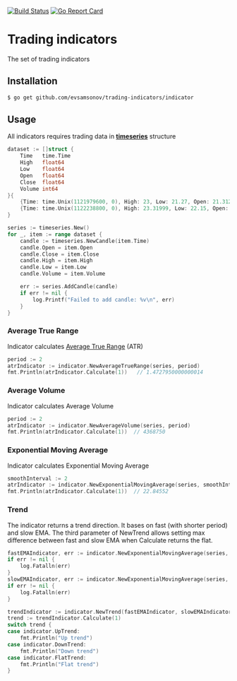 
[![Build Status](https://travis-ci.org/evsamsonov/trading-indicators.svg?branch=master)](https://travis-ci.org/evsamsonov/trading-indicators)
[![Go Report Card](https://goreportcard.com/badge/github.com/evsamsonov/trading-indicators)](https://goreportcard.com/report/github.com/evsamsonov/trading-indicators)

# Trading indicators

The set of trading indicators

## Installation

```bash
$ go get github.com/evsamsonov/trading-indicators/indicator  
```

## Usage

All indicators requires trading data in [**timeseries**](https://github.com/evsamsonov/trading-timeseries) structure 

```go
dataset := []struct {
    Time   time.Time
    High   float64
    Low    float64
    Open   float64
    Close  float64
    Volume int64
}{
    {Time: time.Unix(1121979600, 0), High: 23, Low: 21.27, Open: 21.3125, Close: 22.1044, Volume: 4604900},
    {Time: time.Unix(1122238800, 0), High: 23.31999, Low: 22.15, Open: 22.15, Close: 23.21608, Volume: 4132600},
}

series := timeseries.New()
for _, item := range dataset {
    candle := timeseries.NewCandle(item.Time)
    candle.Open = item.Open
    candle.Close = item.Close
    candle.High = item.High
    candle.Low = item.Low
    candle.Volume = item.Volume

    err := series.AddCandle(candle)
    if err != nil {
        log.Printf("Failed to add candle: %v\n", err)
    }
}
```

### Average True Range

Indicator calculates [Average True Range](https://en.wikipedia.org/wiki/Average_true_range ) (ATR)

```go
period := 2
atrIndicator := indicator.NewAverageTrueRange(series, period)
fmt.Println(atrIndicator.Calculate(1))   // 1.4727950000000014
```

### Average Volume

Indicator calculates Average Volume

```go
period := 2
atrIndicator := indicator.NewAverageVolume(series, period)
fmt.Println(atrIndicator.Calculate(1))  // 4368750
```

### Exponential Moving Average

Indicator calculates Exponential Moving Average

```go
smoothInterval := 2
atrIndicator := indicator.NewExponentialMovingAverage(series, smoothInterval)
fmt.Println(atrIndicator.Calculate(1))  // 22.84552
```

### Trend

The indicator returns a trend direction. It bases on fast (with shorter period) and slow EMA. The third parameter of NewTrend allows setting max difference between fast and slow EMA when Calculate returns the flat.

```go
fastEMAIndicator, err := indicator.NewExponentialMovingAverage(series, 14)
if err != nil {
    log.Fatalln(err)
}
slowEMAIndicator, err := indicator.NewExponentialMovingAverage(series, 50)
if err != nil {
    log.Fatalln(err)
}

trendIndicator := indicator.NewTrend(fastEMAIndicator, slowEMAIndicator, 0.6)
trend := trendIndicator.Calculate(1)
switch trend {
case indicator.UpTrend:
    fmt.Println("Up trend")
case indicator.DownTrend:
    fmt.Println("Down trend")
case indicator.FlatTrend:
    fmt.Println("Flat trend")
}
```